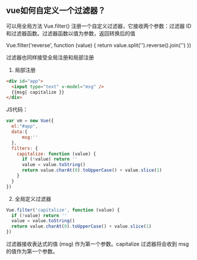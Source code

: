 ## vue如何自定义一个过滤器？

可以用全局方法 Vue.filter() 注册一个自定义过滤器，它接收两个参数：过滤器 ID 和过滤器函数。过滤器函数以值为参数，返回转换后的值

Vue.filter('reverse', function (value) {
  return value.split('').reverse().join('')
})
<!-- 'abc' => 'cba' -->
<span v-text="message | reverse"></span>
过滤器也同样接受全局注册和局部注册

1. 局部注册
```html
<div id="app">
  <input type="text" v-model="msg" />
  {{msg| capitalize }}
</div>
```
JS代码：

```javascript
var vm = new Vue({
  el:"#app",
  data:{
      msg:''
  },
  filters: {
    capitalize: function (value) {
      if (!value) return ''
      value = value.toString()
      return value.charAt(0).toUpperCase() + value.slice(1)
    }
  }
})
```

2. 全局定义过滤器

```javascript
Vue.filter('capitalize', function (value) {
  if (!value) return ''
  value = value.toString()
  return value.charAt(0).toUpperCase() + value.slice(1)
})
```
过滤器接收表达式的值 (msg) 作为第一个参数。capitalize 过滤器将会收到 msg的值作为第一个参数。
